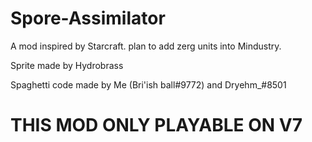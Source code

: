 # Spore-Assimilator
A mod inspired by Starcraft. plan to add zerg units into Mindustry.

Sprite made by Hydrobrass

Spaghetti code made by Me (Bri'ish ball#9772) and Dryehm_#8501

# THIS MOD ONLY PLAYABLE ON V7


